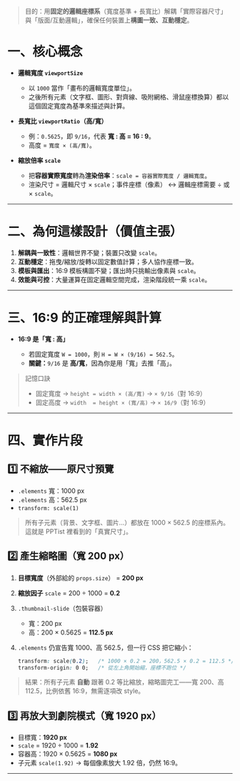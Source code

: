 > 目的：用**固定的邏輯座標系**（寬度基準 + 長寬比）解耦「實際容器尺寸」與「版面/互動邏輯」，確保任何裝置上**構圖一致、互動穩定**。

# 一、核心概念

* **邏輯寬度 `viewportSize`**

  * 以 `1000` 當作「畫布的邏輯寬度單位」。
  * 之後所有元素（文字框、圖形、對齊線、吸附網格、滑鼠座標換算）都以這個固定寬度為基準來描述與計算。

* **長寬比 `viewportRatio`（高/寬）**

  * 例：`0.5625`，即 `9/16`，代表 **寬 : 高 = 16 : 9**。
  * 高度 = `寬度 × (高/寬)`。

* **縮放倍率 `scale`**

  * 把**容器實際寬度**轉為**渲染倍率**：`scale = 容器實際寬度 / 邏輯寬度`。
  * 渲染尺寸 = 邏輯尺寸 × `scale`；事件座標（像素） ↔ 邏輯座標需要 ÷ 或 × `scale`。

---

# 二、為何這樣設計（價值主張）

1. **解耦與一致性**：邏輯世界不變；裝置只改變 `scale`。
2. **互動穩定**：拖曳/縮放/旋轉以固定數值計算；多人協作座標一致。
3. **模板與匯出**：16:9 模板構圖不變；匯出時只挑輸出像素與 `scale`。
4. **效能與可控**：大量運算在固定邏輯空間完成，渲染階段統一乘 `scale`。

---

# 三、16:9 的正確理解與計算

* **16:9 是「寬 : 高」**

  * 若固定寬度 `W = 1000`，則 `H = W × (9/16) = 562.5`。
  * **關鍵：**`9/16` 是 **高/寬**，因為你是用「寬」去推「高」。

> 記憶口訣
>
> * 固定寬度 → `height = width × (高/寬)` → `× 9/16`（對 16:9）
> * 固定高度 → `width  = height × (寬/高)` → `× 16/9`（對 16:9）

---

# 四、實作片段
## 1️⃣ 不縮放——原尺寸預覽

* `.elements` 寬：1000 px
* `.elements` 高：562.5 px
* `transform: scale(1)`

> 所有子元素（背景、文字框、圖片…）都放在 1000 × 562.5 的座標系內。這就是 PPTist 裡看到的「真實尺寸」。

## 2️⃣ 產生縮略圖（寬 200 px）

1. **目標寬度**（外部給的 `props.size`） = **200 px**
2. **縮放因子** `scale` = 200 ÷ 1000 = **0.2**
3. `.thumbnail-slide`（包裝容器）

   * 寬：200 px
   * 高：200 × 0.5625 = **112.5 px**
4. `.elements` 仍宣告寬 1000、高 562.5，但一行 CSS 把它縮小：

   ```css
   transform: scale(0.2);   /* 1000 × 0.2 = 200，562.5 × 0.2 = 112.5 */
   transform-origin: 0 0;   /* 從左上角開始縮，座標不跑位 */
   ```

> 結果：所有子元素 **自動** 跟著 0.2 等比縮放，縮略圖完工——寬 200、高 112.5，比例依舊 16:9，無需逐項改 style。

## 3️⃣ 再放大到劇院模式（寬 1920 px）

* 目標寬：**1920 px**
* `scale` = 1920 ÷ 1000 = **1.92**
* 容器高：1920 × 0.5625 = **1080 px**
* 子元素 `scale(1.92)` → 每個像素放大 1.92 倍，仍然 16:9。

---